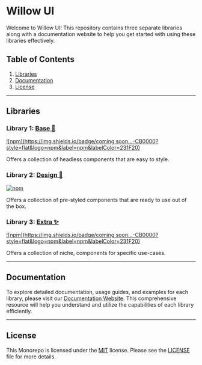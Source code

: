 # Willow UI

Welcome to Willow UI! This repository contains three separate libraries along with a documentation website to help you get started with using these libraries effectively.

## Table of Contents
1. [Libraries](#libraries)
2. [Documentation](#documentation)
3. [License](#license)

---

## Libraries

### Library 1: [Base 🗿](/packages/base)
[![npm](https://img.shields.io/badge/coming soon...-CB0000?style=flat&logo=npm&label=npm&labelColor=231F20)]()
						
Offers a collection of headless components that are easy to style.

### Library 2: [Design 🎨](/packages/design)
[![npm](https://img.shields.io/badge/0.2.1-CB0000?style=flat&logo=npm&label=npm&labelColor=231F20)](https://www.npmjs.com/package/@willoui/design)
						
Offers a collection of pre-styled components that are ready to use out of the box.

### Library 3: [Extra ✨](/packages/extra)
[![npm](https://img.shields.io/badge/coming soon...-CB0000?style=flat&logo=npm&label=npm&labelColor=231F20)]()

Offers a collection of niche, components for specific use-cases.

---

## Documentation

To explore detailed documentation, usage guides, and examples for each library, please visit our [Documentation Website](https://wui-ten.vercel.app). This comprehensive resource will help you understand and utilize the capabilities of each library efficiently.

---

## License

This Monorepo is licensed under the [MIT](LICENSE) license. Please see the [LICENSE](LICENSE) file for more details.